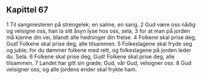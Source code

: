 ## Kapittel 67

1 Til sangmesteren på strengelek; en salme, en sang.
2 Gud være oss nådig og velsigne oss, han la sitt åsyn lyse hos oss, sela,
3 for at man på jorden må kjenne din vei, blandt alle hedninger din frelse.
4 Folkene skal prise deg, Gud! Folkene skal prise deg, alle tilsammen.
5 Folkeslagene skal fryde seg og juble; for du dømmer folkene med rett, og folkeslagene på jorden leder du. Sela.
6 Folkene skal prise deg, Gud! Folkene skal prise deg, alle tilsammen.
7 Landet har gitt sin grøde; Gud, vår Gud, velsigner oss.
8 Gud velsigner oss, og alle jordens ender skal frykte ham.
